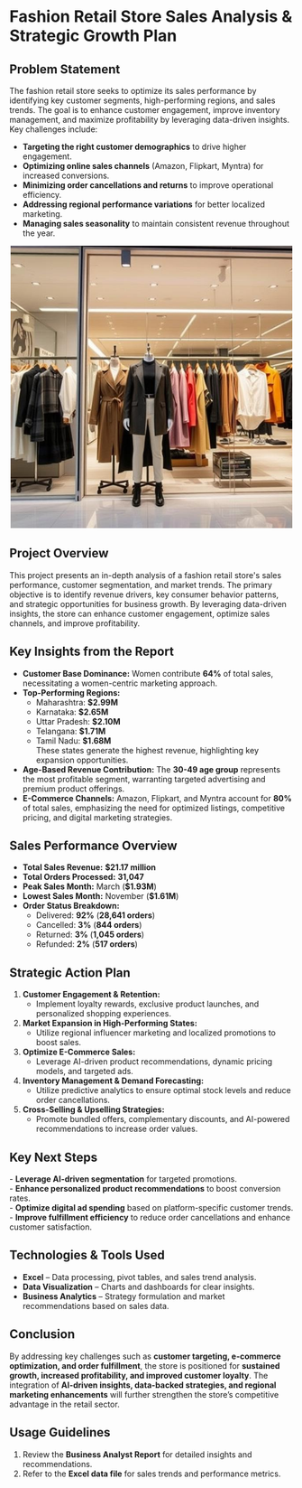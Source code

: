 # **Fashion Retail Store Sales Analysis & Strategic Growth Plan**

## **Problem Statement**

The fashion retail store seeks to optimize its sales performance by identifying key customer segments, high-performing regions, and sales trends. The goal is to enhance customer engagement, improve inventory management, and maximize profitability by leveraging data-driven insights. Key challenges include:

- **Targeting the right customer demographics** to drive higher engagement.
- **Optimizing online sales channels** (Amazon, Flipkart, Myntra) for increased conversions.
- **Minimizing order cancellations and returns** to improve operational efficiency.
- **Addressing regional performance variations** for better localized marketing.
- **Managing sales seasonality** to maintain consistent revenue throughout the year.

<p align="center">
  <img src="https://github.com/dhruvyellanki19/project_images/blob/8b3eaa95859ff8da716767e5b864f90f5cc0b715/fashion%20retail%20sales%20pic.jpeg" width="500"/>
</p>


## **Project Overview**

This project presents an in-depth analysis of a fashion retail store's sales performance, customer segmentation, and market trends. The primary objective is to identify revenue drivers, key consumer behavior patterns, and strategic opportunities for business growth. By leveraging data-driven insights, the store can enhance customer engagement, optimize sales channels, and improve profitability.

## **Key Insights from the Report**

- **Customer Base Dominance:** Women contribute **64%** of total sales, necessitating a women-centric marketing approach.
- **Top-Performing Regions:**
  - Maharashtra: **\$2.99M**
  - Karnataka: **\$2.65M**
  - Uttar Pradesh: **\$2.10M**
  - Telangana: **\$1.71M**
  - Tamil Nadu: **\$1.68M**\
    These states generate the highest revenue, highlighting key expansion opportunities.
- **Age-Based Revenue Contribution:** The **30-49 age group** represents the most profitable segment, warranting targeted advertising and premium product offerings.
- **E-Commerce Channels:** Amazon, Flipkart, and Myntra account for **80%** of total sales, emphasizing the need for optimized listings, competitive pricing, and digital marketing strategies.

## **Sales Performance Overview**

- **Total Sales Revenue:** **\$21.17 million**
- **Total Orders Processed:** **31,047**
- **Peak Sales Month:** March (**\$1.93M**)
- **Lowest Sales Month:** November (**\$1.61M**)
- **Order Status Breakdown:**
  - Delivered: **92%** (**28,641 orders**)
  - Cancelled: **3%** (**844 orders**)
  - Returned: **3%** (**1,045 orders**)
  - Refunded: **2%** (**517 orders**)

## **Strategic Action Plan**

1. **Customer Engagement & Retention:**
   - Implement loyalty rewards, exclusive product launches, and personalized shopping experiences.
2. **Market Expansion in High-Performing States:**
   - Utilize regional influencer marketing and localized promotions to boost sales.
3. **Optimize E-Commerce Sales:**
   - Leverage AI-driven product recommendations, dynamic pricing models, and targeted ads.
4. **Inventory Management & Demand Forecasting:**
   - Utilize predictive analytics to ensure optimal stock levels and reduce order cancellations.
5. **Cross-Selling & Upselling Strategies:**
   - Promote bundled offers, complementary discounts, and AI-powered recommendations to increase order values.

## **Key Next Steps**

- **Leverage AI-driven segmentation** for targeted promotions.\
- **Enhance personalized product recommendations** to boost conversion rates.\
- **Optimize digital ad spending** based on platform-specific customer trends.\
- **Improve fulfillment efficiency** to reduce order cancellations and enhance customer satisfaction.

## **Technologies & Tools Used**

- **Excel** – Data processing, pivot tables, and sales trend analysis.
- **Data Visualization** – Charts and dashboards for clear insights.
- **Business Analytics** – Strategy formulation and market recommendations based on sales data.

## **Conclusion**

By addressing key challenges such as **customer targeting, e-commerce optimization, and order fulfillment**, the store is positioned for **sustained growth, increased profitability, and improved customer loyalty**. The integration of **AI-driven insights, data-backed strategies, and regional marketing enhancements** will further strengthen the store’s competitive advantage in the retail sector.

## **Usage Guidelines**

1. Review the **Business Analyst Report** for detailed insights and recommendations.
2. Refer to the **Excel data file** for sales trends and performance metrics.
